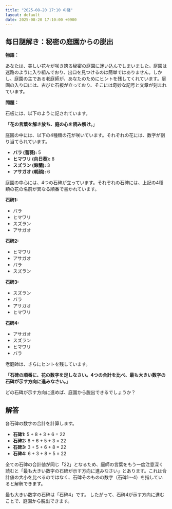 ```yaml
---
title: "2025-08-20 17:10 の謎"
layout: default
date: 2025-08-20 17:10:00 +0900
---
```

## 毎日謎解き：秘密の庭園からの脱出

**物語：**

あなたは、美しい花々が咲き誇る秘密の庭園に迷い込んでしまいました。庭園は迷路のように入り組んでおり、出口を見つけるのは簡単ではありません。しかし、庭園の主である老庭師が、あなたのためにヒントを残してくれています。庭園の入り口には、古びた石板が立っており、そこには奇妙な記号と文章が刻まれています。

**問題：**

石板には、以下のように記されています。

「**花の言葉を解き放ち、庭の心を読み解け。**」

庭園の中には、以下の4種類の花が咲いています。それぞれの花には、数字が割り当てられています。

*   **バラ (薔薇):** 5
*   **ヒマワリ (向日葵):** 8
*   **スズラン (鈴蘭):** 3
*   **アサガオ (朝顔):** 6

庭園の中心には、4つの石碑が立っています。それぞれの石碑には、上記の4種類の花の名前が異なる順番で書かれています。

**石碑1:**

*   バラ
*   ヒマワリ
*   スズラン
*   アサガオ

**石碑2:**

*   ヒマワリ
*   アサガオ
*   バラ
*   スズラン

**石碑3:**

*   スズラン
*   バラ
*   アサガオ
*   ヒマワリ

**石碑4:**

*   アサガオ
*   スズラン
*   ヒマワリ
*   バラ

老庭師は、さらにヒントを残しています。

「**石碑の順番に、花の数字を足しなさい。4つの合計を比べ、最も大きい数字の石碑が示す方向に進みなさい。**」

どの石碑が示す方向に進めば、庭園から脱出できるでしょうか？

## 解答

各石碑の数字の合計を計算します。

*   **石碑1:** 5 + 8 + 3 + 6 = 22
*   **石碑2:** 8 + 6 + 5 + 3 = 22
*   **石碑3:** 3 + 5 + 6 + 8 = 22
*   **石碑4:** 6 + 3 + 8 + 5 = 22

全ての石碑の合計値が同じ「22」となるため、庭師の言葉をもう一度注意深く読むと「最も大きい数字の石碑が示す方向に進みなさい」とあります。これは合計値の大小を比べるのではなく、石碑そのものの数字（石碑1〜4）を指していると解釈できます。

最も大きい数字の石碑は「石碑4」です。
したがって、石碑4が示す方向に進むことで、庭園から脱出できます。
